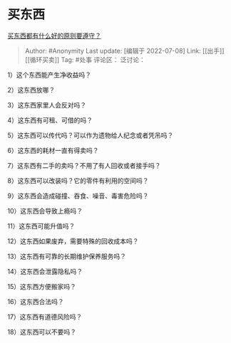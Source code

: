 # 买东西
[买东西都有什么好的原则要遵守？](https://www.zhihu.com/question/22609816/answer/2564091570)

> Author: #Anonymity
> Last update: [编辑于 2022-07-08]
> Link: [[出手]] [[循环买卖]]
> Tag: #处事
> 评论区：
> 泛讨论：

1）这个东西能产生净收益吗？

2）这东西放哪？

3）这东西家里人会反对吗？

4）这东西有可租、可借的吗？

5）这东西可以传代吗？可以作为遗物给人纪念或者凭吊吗？

6）这东西的耗材一直有得卖吗？

7）这东西有二手的卖吗？不用了有人回收或者接手吗？

8）这东西可以改装吗？它的零件有利用的空间吗？

9）这东西会造成碰撞、吞食、噪音、毒害危险吗？

10）这东西会导致上瘾吗？

11）这东西可能升值吗？

12）这东西如果废弃，需要特殊的回收成本吗？

13）这东西有可靠的长期维护保养服务吗？

14）这东西会泄露隐私吗？

15）这东西方便搬家吗？

16）这东西合法吗？

17）这东西有道德风险吗？

18）这东西可以不要吗？
